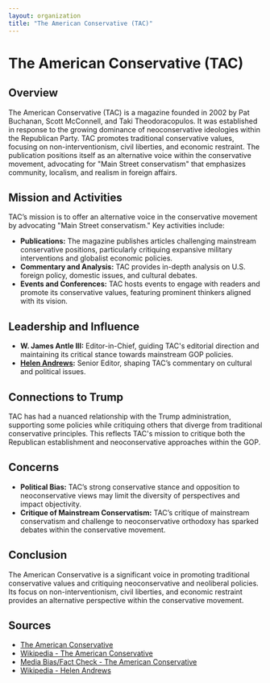 ```yaml
---
layout: organization
title: "The American Conservative (TAC)"
---
```


# The American Conservative (TAC)

## Overview
The American Conservative (TAC) is a magazine founded in 2002 by Pat Buchanan, Scott McConnell, and Taki Theodoracopulos. It was established in response to the growing dominance of neoconservative ideologies within the Republican Party. TAC promotes traditional conservative values, focusing on non-interventionism, civil liberties, and economic restraint. The publication positions itself as an alternative voice within the conservative movement, advocating for "Main Street conservatism" that emphasizes community, localism, and realism in foreign affairs.

## Mission and Activities
TAC’s mission is to offer an alternative voice in the conservative movement by advocating "Main Street conservatism." Key activities include:
- **Publications:** The magazine publishes articles challenging mainstream conservative positions, particularly critiquing expansive military interventions and globalist economic policies.
- **Commentary and Analysis:** TAC provides in-depth analysis on U.S. foreign policy, domestic issues, and cultural debates.
- **Events and Conferences:** TAC hosts events to engage with readers and promote its conservative values, featuring prominent thinkers aligned with its vision.

## Leadership and Influence
- **W. James Antle III:** Editor-in-Chief, guiding TAC's editorial direction and maintaining its critical stance towards mainstream GOP policies.
- **[Helen Andrews](https://en.wikipedia.org/wiki/Helen_Andrews):** Senior Editor, shaping TAC’s commentary on cultural and political issues.

## Connections to Trump
TAC has had a nuanced relationship with the Trump administration, supporting some policies while critiquing others that diverge from traditional conservative principles. This reflects TAC's mission to critique both the Republican establishment and neoconservative approaches within the GOP.

## Concerns
- **Political Bias:** TAC’s strong conservative stance and opposition to neoconservative views may limit the diversity of perspectives and impact objectivity.
- **Critique of Mainstream Conservatism:** TAC’s critique of mainstream conservatism and challenge to neoconservative orthodoxy has sparked debates within the conservative movement.

## Conclusion
The American Conservative is a significant voice in promoting traditional conservative values and critiquing neoconservative and neoliberal policies. Its focus on non-interventionism, civil liberties, and economic restraint provides an alternative perspective within the conservative movement.

## Sources
- [The American Conservative](https://www.theamericanconservative.com)
- [Wikipedia - The American Conservative](https://en.wikipedia.org/wiki/The_American_Conservative)
- [Media Bias/Fact Check - The American Conservative](https://mediabiasfactcheck.com/the-american-conservative/)
- [Wikipedia - Helen Andrews](https://en.wikipedia.org/wiki/Helen_Andrews)